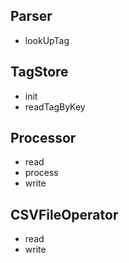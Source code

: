 ## Parser
- lookUpTag

## TagStore
- init
- readTagByKey

## Processor
- read
- process
- write

## CSVFileOperator
- read
- write